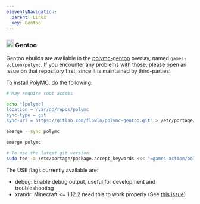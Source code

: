 ```yaml
---
eleventyNavigation:
  parent: Linux
  key: Gentoo
--- 
```

### <img src="https://www.gentoo.org/assets/img/logo/gentoo-signet.svg" height="20" /> Gentoo

Gentoo ebuilds are available in the [polymc-gentoo](https://gitlab.com/flowln/polymc-gentoo) overlay, named `games-action/polymc`. If you encounter any problems with those, please open an issue on that repository first, since it is maintained by third-parties!

To install PolyMC, do the following:
```bash
# May require root access

echo "[polymc]
location = /var/db/repos/polymc
sync-type = git
sync-uri = https://gitlab.com/flowln/polymc-gentoo.git" > /etc/portage/repos.conf/polymc.conf

emerge --sync polymc

emerge polymc

# To use the latest git version:
sudo tee -a /etc/portage/package.accept_keywords <<< "=games-action/polymc-9999 **"
```

The USE flags currently available are:
- debug: Enable debug output, useful for development and troubleshooting
- xrandr: Minecraft <= 1.12.2 need this to work properly (See [this issue](https://github.com/PolyMC/PolyMC/issues/227))
